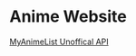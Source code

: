 # Anime Website

[MyAnimeList Unoffical API](https://rapidapi.com/felixeschmittfes/api/myanimelist/)
